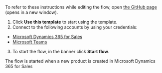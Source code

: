 To refer to these instructions while editing the flow, open [the GitHub page](https://github.com/ot4i/app-connect-templates/tree/main/resources/markdown/Send%20a%20Microsoft%20Teams%20message%20when%20a%20new%20product%20is%20created%20in%20Microsoft%20Dynamics%20365_instructions.md) (opens in a new window).

1.	Click **Use this template** to start using the template.
2.	Connect to the following accounts by using your credentials:
   - [Microsoft Dynamics 365 for Sales](https://ibm.biz/acmsdynamicssales)
   - [Microsoft Teams](https://ibm.biz/acmsteams)
3.	To start the flow, in the banner click **Start flow**.

The flow is started when a new product is created in Microsoft Dynamics 365 for Sales
